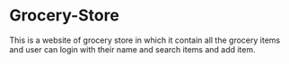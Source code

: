 # Grocery-Store
This is a website of grocery store in which it contain all the grocery items and user can login with their name and search items and add item. 

